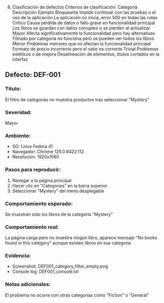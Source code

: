 8. Clasificación de defectos
Criterios de clasificación:
Categoría	Descripción	Ejemplo
Bloqueante	Impide continuar con las pruebas o el uso de la aplicación	La aplicación no inicia, error 500 en todas las rutas
Crítico	Causa pérdida de datos o fallo grave en funcionalidad principal	Los libros se guardan con datos corruptos o se pierden al actualizar
Mayor	Afecta significativamente la funcionalidad pero hay alternativas	Filtrado por categoría no funciona pero se pueden ver todos los libros
Menor	Problemas menores que no afectan la funcionalidad principal	Formato de precio incorrecto pero el valor es correcto
Trivial	Problemas estéticos o de mejora	Desalineación de elementos, títulos cortados en la interfaz


## Defecto: DEF-001

### Título: 
El filtro de categorías no muestra productos tras seleccionar "Mystery"

### Severidad: 
Mayor

### Ambiente:
- SO: Linux Fedora 41
- Navegador: Chrome 125.0.6422.112
- Resolución: 1920x1080

### Pasos para reproducir:
1. Navegar a la página principal
2. Hacer clic en "Categories" en la barra superior
3. Seleccionar "Mystery" del menú desplegable

### Comportamiento esperado:
Se muestran solo los libros de la categoría "Mystery"

### Comportamiento real:
La página carga pero no muestra ningún libro, aparece mensaje "No books found in this category" aunque existen libros en esa categoría

### Evidencia:
- Screenshot: DEF001_category_filter_empty.png
- Console log: DEF001_console.txt

### Notas adicionales:
El problema no ocurre con otras categorías como "Fiction" o "General"